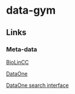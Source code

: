 # data-gym #
 
## Links ##

### Meta-data ###

[BioLinCC](https://biolincc.nhlbi.nih.gov/studies/?s=rank&not_initial=Yes&q=acute+care+&d=name&d=acronym&d=available_resources&d=period&page_size=500&so=name&so=acronym&so=available_resources&so=period)

[DataOne](https://www.dataone.org/investigator-toolkit)

[DataOne search interface ](https://search.dataone.org/data)



